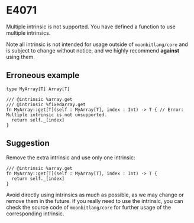 # E4071

Multiple intrinsic is not supported. You have defined a function to use multiple
intrinsics.

Note all intrinsic is not intended for usage outside of `moonbitlang/core` and
is subject to change without notice, and we highly recommend **against** using
them.

## Erroneous example

```moonbit
type MyArray[T] Array[T]

/// @intrinsic %array.get
/// @intrinsic %fixedarray.get
fn MyArray::get[T](self : MyArray[T], index : Int) -> T { // Error: Multiple intrinsic is not unsupported.
  return self._[index]
}
```

## Suggestion

Remove the extra intrinsic and use only one intrinsic:

```moonbit
/// @intrinsic %array.get
fn MyArray::get[T](self : MyArray[T], index : Int) -> T {
  return self._[index]
}
```

Avoid directly using intrinsics as much as possible, as we may change or remove
them in the future. If you really need to use the intrinsic, you can check the
source code of `moonbitlang/core` for further usage of the corresponding
intrinsic.
